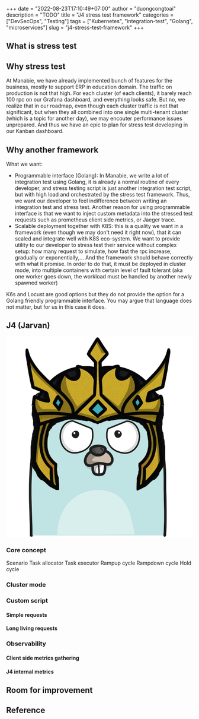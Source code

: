 +++
date = "2022-08-23T17:10:49+07:00"
author = "duongcongtoai"
description = "TODO"
title = "J4 stress test framework"
categories = ["DevSecOps", "Testing"]
tags = ["Kubernetes", "integration-test", "Golang", "microservices"]
slug = "j4-stress-test-framework"
+++
## What is stress test
## Why stress test

At Manabie, we have already implemented bunch of features for the business, mostly to support ERP in education domain. The traffic on production is not that high. For each cluster (of each clients), it barely reach 100 rpc on our Grafana dashboard, and everything looks safe. 
But no, we realize that in our roadmap, even though each cluster traffic is not that significant, but when they all combined into one single multi-tenant cluster (which is a topic for another day), we may encouter performance issues unprepared. And thus we have an epic to plan for stress test developing in our Kanban dashboard.

## Why another framework

What we want:
- Programmable interface (Golang): In Manabie, we write a lot of integration test using Golang, it is already a normal routine of every developer, and stress testing script is just another integration test script, but with high load and orchestrated by the stress test framework. Thus, we want our developer to feel indifference between writing an integration test and stress test. Another reason for using programmable interface is that we want to inject custom metadata into the stressed test requests such as prometheus client side metrics, or Jaeger trace.
- Scalable deployment together with K8S: this is a quality we want in a framework (even though we may don't need it right now), that it can scaled and integrate well with K8S eco-system. We want to provide utility to our developer to stress test their service without complex setup: how many request to simulate, how fast the rpc increase, gradually or exponentially,... And the framework should behave correctly with what it promise. In order to do that, it must be deployed in cluster mode, into multiple containers with certain level of fault tolerant (aka one worker goes down, the workload must be handled by another newly spawned worker)


K6s and Locust are good options but they do not provide the option for a Golang friendly programmable interface. You may argue that language does not matter, but for us in this case it does.

## J4 (Jarvan)
![J4](./images/j4-icon.png)
### Core concept
Scenario
Task allocator
Task executor
Rampup cycle
Rampdown cycle
Hold cycle
### Cluster mode
### Custom script
#### Simple requests
#### Long living requests
### Observability
#### Client side metrics gathering
#### J4 internal metrics

## Room for improvement
## Reference


